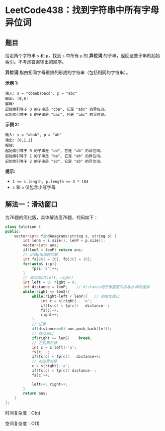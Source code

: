 # LeetCode438：找到字符串中所有字母异位词

## 题目

给定两个字符串 `s` 和 `p`，找到 `s` 中所有 `p` 的 **异位词** 的子串，返回这些子串的起始索引。不考虑答案输出的顺序。

**异位词** 指由相同字母重排列形成的字符串（包括相同的字符串）。

 

**示例 1:**

```
输入: s = "cbaebabacd", p = "abc"
输出: [0,6]
解释:
起始索引等于 0 的子串是 "cba", 它是 "abc" 的异位词。
起始索引等于 6 的子串是 "bac", 它是 "abc" 的异位词。
```

 **示例 2:**

```
输入: s = "abab", p = "ab"
输出: [0,1,2]
解释:
起始索引等于 0 的子串是 "ab", 它是 "ab" 的异位词。
起始索引等于 1 的子串是 "ba", 它是 "ab" 的异位词。
起始索引等于 2 的子串是 "ab", 它是 "ab" 的异位词。
```

 

**提示:**

- `1 <= s.length, p.length <= 3 * 104`
- `s` 和 `p` 仅包含小写字母



## 解法一：滑动窗口

为76题的简化版，具体解法见76题，代码如下：

```c++
class Solution {
public:
    vector<int> findAnagrams(string s, string p) {
        int lenS = s.size(), lenP = p.size();
        vector<int> ans;
        if(lenS < lenP) return ans;
        // 记录p出现的次数
        int fs[26] = {0}, fp[26] = {0};
        for(auto& i:p){
            fp[i-'a']++;
        }
        // 滑动窗口[left, right)
        int left = 0, right = 0;
        int distance = lenP;    // distance用于衡量窗口内与gt间的差异
        while(right <= lenS){
            while(right-left < lenP){   // 初始化窗口
                int c = s[right] - 'a';
                if(fs[c] < fp[c])   distance--;
                fs[c]++;
                right++;
            }
            // 记录
            if(distance==0) ans.push_back(left);
            // 移动窗口
            if(right == lenS)    break;
            // 左边界右移
            int c = s[left]-'a';
            fs[c]--;
            if(fs[c] < fp[c])   distance++;
            // 右边界右移
            c = s[right]-'a';
            if(fs[c] < fp[c]) distance--;
            fs[c]++;

            left++; right++;
        }
        return ans;
    }
};
```

时间复杂度：O(n)

空间复杂度：O(1)